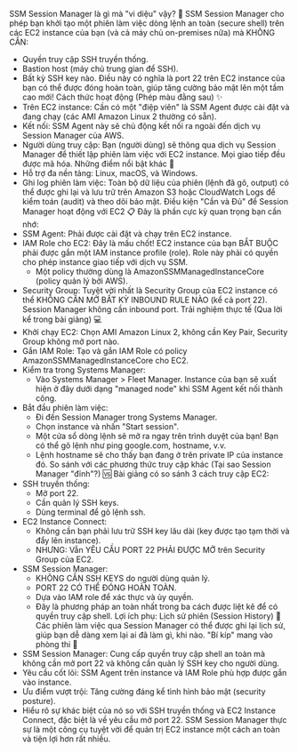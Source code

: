 
SSM Session Manager là gì mà "vi diệu" vậy? 🤔
SSM Session Manager cho phép bạn khởi tạo một phiên làm việc dòng lệnh an toàn (secure shell) trên các EC2 instance của bạn (và cả máy chủ on-premises nữa) mà KHÔNG CẦN:
 * Quyền truy cập SSH truyền thống.
 * Bastion host (máy chủ trung gian để SSH).
 * Bất kỳ SSH key nào.
Điều này có nghĩa là port 22 trên EC2 instance của bạn có thể được đóng hoàn toàn, giúp tăng cường bảo mật lên một tầm cao mới!
Cách thức hoạt động (Phép màu đằng sau) ✨
 * Trên EC2 instance: Cần có một "điệp viên" là SSM Agent được cài đặt và đang chạy (các AMI Amazon Linux 2 thường có sẵn).
 * Kết nối: SSM Agent này sẽ chủ động kết nối ra ngoài đến dịch vụ Session Manager của AWS.
 * Người dùng truy cập: Bạn (người dùng) sẽ thông qua dịch vụ Session Manager để thiết lập phiên làm việc với EC2 instance. Mọi giao tiếp đều được mã hóa.
Những điểm nổi bật khác 🌟
 * Hỗ trợ đa nền tảng: Linux, macOS, và Windows.
 * Ghi log phiên làm việc: Toàn bộ dữ liệu của phiên (lệnh đã gõ, output) có thể được ghi lại và lưu trữ trên Amazon S3 hoặc CloudWatch Logs để kiểm toán (audit) và theo dõi bảo mật.
Điều kiện "Cần và Đủ" để Session Manager hoạt động với EC2 📋
Đây là phần cực kỳ quan trọng bạn cần nhớ:
 * SSM Agent: Phải được cài đặt và chạy trên EC2 instance.
 * IAM Role cho EC2: Đây là mấu chốt! EC2 instance của bạn BẮT BUỘC phải được gắn một IAM instance profile (role). Role này phải có quyền cho phép instance giao tiếp với dịch vụ SSM.
   * Một policy thường dùng là AmazonSSMManagedInstanceCore (policy quản lý bởi AWS).
 * Security Group: Tuyệt vời nhất là Security Group của EC2 instance có thể KHÔNG CẦN MỞ BẤT KỲ INBOUND RULE NÀO (kể cả port 22). Session Manager không cần inbound port.
Trải nghiệm thực tế (Qua lời kể trong bài giảng) 💻
 * Khởi chạy EC2: Chọn AMI Amazon Linux 2, không cần Key Pair, Security Group không mở port nào.
 * Gắn IAM Role: Tạo và gắn IAM Role có policy AmazonSSMManagedInstanceCore cho EC2.
 * Kiểm tra trong Systems Manager:
   * Vào Systems Manager > Fleet Manager. Instance của bạn sẽ xuất hiện ở đây dưới dạng "managed node" khi SSM Agent kết nối thành công.
 * Bắt đầu phiên làm việc:
   * Đi đến Session Manager trong Systems Manager.
   * Chọn instance và nhấn "Start session".
   * Một cửa sổ dòng lệnh sẽ mở ra ngay trên trình duyệt của bạn! Bạn có thể gõ lệnh như ping google.com, hostname, v.v.
   * Lệnh hostname sẽ cho thấy bạn đang ở trên private IP của instance đó.
So sánh với các phương thức truy cập khác (Tại sao Session Manager "đỉnh"?) 🆚
Bài giảng có so sánh 3 cách truy cập EC2:
 * SSH truyền thống:
   * Mở port 22.
   * Cần quản lý SSH keys.
   * Dùng terminal để gõ lệnh ssh.
 * EC2 Instance Connect:
   * Không cần bạn phải lưu trữ SSH key lâu dài (key được tạo tạm thời và đẩy lên instance).
   * NHƯNG: Vẫn YÊU CẦU PORT 22 PHẢI ĐƯỢC MỞ trên Security Group của EC2.
 * SSM Session Manager:
   * KHÔNG CẦN SSH KEYS do người dùng quản lý.
   * PORT 22 CÓ THỂ ĐÓNG HOÀN TOÀN.
   * Dựa vào IAM role để xác thực và ủy quyền.
   * Đây là phương pháp an toàn nhất trong ba cách được liệt kê để có quyền truy cập shell.
Lợi ích phụ: Lịch sử phiên (Session History) 📖
Các phiên làm việc qua Session Manager có thể được ghi lại lịch sử, giúp bạn dễ dàng xem lại ai đã làm gì, khi nào.
"Bí kíp" mang vào phòng thi 🎯
 * SSM Session Manager: Cung cấp quyền truy cập shell an toàn mà không cần mở port 22 và không cần quản lý SSH key cho người dùng.
 * Yêu cầu cốt lõi: SSM Agent trên instance và IAM Role phù hợp được gắn vào instance.
 * Ưu điểm vượt trội: Tăng cường đáng kể tình hình bảo mật (security posture).
 * Hiểu rõ sự khác biệt của nó so với SSH truyền thống và EC2 Instance Connect, đặc biệt là về yêu cầu mở port 22.
SSM Session Manager thực sự là một công cụ tuyệt vời để quản trị EC2 instance một cách an toàn và tiện lợi hơn rất nhiều. 